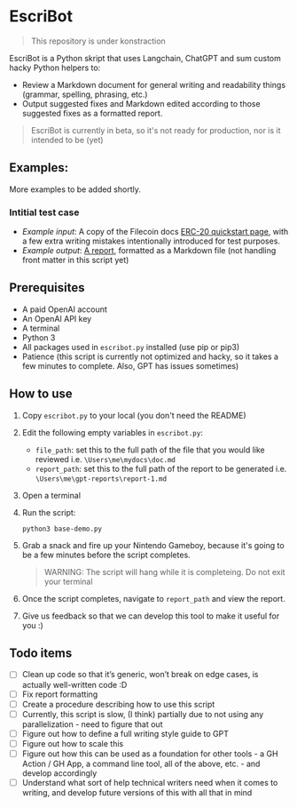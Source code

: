# EscriBot

> This repository is under konstraction 

EscriBot is a Python skript that uses Langchain, ChatGPT and sum custom hacky Python helpers to:

- Review a Markdown document for general writing and readability things (grammar, spelling, phrasing, etc.)
- Output suggested fixes and Markdown edited according to those suggested fixes as a formatted report. 

> EscriBot is currently in beta, so it's not ready for production, nor is it intended to be (yet)

## Examples:

More examples to be added shortly.

### Intitial test case
- _Example input_: A copy of the Filecoin docs [ERC-20 quickstart page](https://gist.github.com/ElPaisano/5985b02c82f6eba48a5892b8dca276e4), with a few extra writing mistakes intentionally introduced for test purposes.
- _Example output_: [A report](https://gist.github.com/ElPaisano/82712cafaca2b1fe26e6dcb50ea8af56), formatted as a Markdown file (not handling front matter in this script yet)

## Prerequisites

- A paid OpenAI account
- An OpenAI API key
- A terminal
- Python 3
- All packages used in `escribot.py` installed (use pip or pip3)
- Patience (this script is currently not optimized and hacky, so it takes a few minutes to complete. Also, GPT has issues sometimes)

## How to use

1. Copy `escribot.py` to your local (you don't need the README)
2. Edit the following empty variables in `escribot.py`:
   - `file_path`: set this to the full path of the file that you would like reviewed i.e. `\Users\me\mydocs\doc.md`
   - `report_path`: set this to the full path of the report to be generated i.e. `\Users\me\gpt-reports\report-1.md`
3. Open a terminal
4. Run the script:

   ```shell
   python3 base-demo.py
   ```
5. Grab a snack and fire up your Nintendo Gameboy, because it's going to be a few minutes before the script completes.

   > WARNING: The script will hang while it is completeing. Do not exit your terminal

6. Once the script completes, navigate to `report_path` and view the report.

7. Give us feedback so that we can develop this tool to make it useful for you :)

## Todo items

- [ ] Clean up code so that it’s generic, won’t break on edge cases, is actually well-written code :D
- [ ] Fix report formatting
- [ ] Create a procedure describing how to use this script
- [ ] Currently, this script is slow, (I think) partially due to not using any parallelization - need to figure that out 
- [ ] Figure out how to define a full writing style guide to GPT
- [ ] Figure out how to scale this 
- [ ] Figure out how this can be used as a foundation for other tools -  a GH Action / GH App, a command line tool, all of the above, etc. - and develop accordingly
- [ ] Understand what sort of help technical writers need when it comes to writing, and develop future versions of this with all that in mind
